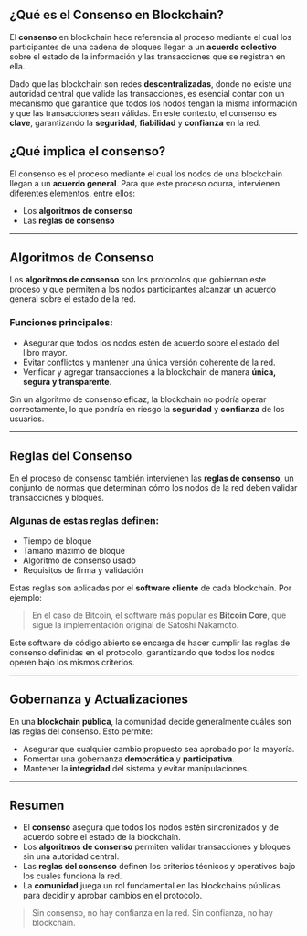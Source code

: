 ## **¿Qué es el Consenso en Blockchain?**

El **consenso** en blockchain hace referencia al proceso mediante el cual los participantes de una cadena de bloques llegan a un **acuerdo colectivo** sobre el estado de la información y las transacciones que se registran en ella.

Dado que las blockchain son redes **descentralizadas**, donde no existe una autoridad central que valide las transacciones, es esencial contar con un mecanismo que garantice que todos los nodos tengan la misma información y que las transacciones sean válidas. En este contexto, el consenso es **clave**, garantizando la **seguridad**, **fiabilidad** y **confianza** en la red.

## **¿Qué implica el consenso?**

El consenso es el proceso mediante el cual los nodos de una blockchain llegan a un **acuerdo general**. Para que este proceso ocurra, intervienen diferentes elementos, entre ellos:

- Los **algoritmos de consenso**
- Las **reglas de consenso**

---

##  Algoritmos de Consenso

Los **algoritmos de consenso** son los protocolos que gobiernan este proceso y que permiten a los nodos participantes alcanzar un acuerdo general sobre el estado de la red.

### Funciones principales:

- Asegurar que todos los nodos estén de acuerdo sobre el estado del libro mayor.
- Evitar conflictos y mantener una única versión coherente de la red.
- Verificar y agregar transacciones a la blockchain de manera **única, segura y transparente**.

Sin un algoritmo de consenso eficaz, la blockchain no podría operar correctamente, lo que pondría en riesgo la **seguridad** y **confianza** de los usuarios.

---

##  **Reglas del Consenso**

En el proceso de consenso también intervienen las **reglas de consenso**, un conjunto de normas que determinan cómo los nodos de la red deben validar transacciones y bloques.

### Algunas de estas reglas definen:

- Tiempo de bloque
- Tamaño máximo de bloque
- Algoritmo de consenso usado
- Requisitos de firma y validación

Estas reglas son aplicadas por el **software cliente** de cada blockchain. Por ejemplo:

> En el caso de Bitcoin, el software más popular es **Bitcoin Core**, que sigue la implementación original de Satoshi Nakamoto.

Este software de código abierto se encarga de hacer cumplir las reglas de consenso definidas en el protocolo, garantizando que todos los nodos operen bajo los mismos criterios.

---

## **Gobernanza y Actualizaciones**

En una **blockchain pública**, la comunidad decide generalmente cuáles son las reglas del consenso. Esto permite:

- Asegurar que cualquier cambio propuesto sea aprobado por la mayoría.
- Fomentar una gobernanza **democrática** y **participativa**.
- Mantener la **integridad** del sistema y evitar manipulaciones.

---

##  **Resumen**

- El **consenso** asegura que todos los nodos estén sincronizados y de acuerdo sobre el estado de la blockchain.
- Los **algoritmos de consenso** permiten validar transacciones y bloques sin una autoridad central.
- Las **reglas del consenso** definen los criterios técnicos y operativos bajo los cuales funciona la red.
- La **comunidad** juega un rol fundamental en las blockchains públicas para decidir y aprobar cambios en el protocolo.

>  Sin consenso, no hay confianza en la red. Sin confianza, no hay blockchain.
